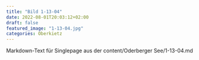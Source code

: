 ```yaml
---
title: "Bild 1-13-04"
date: 2022-08-01T20:03:12+02:00
draft: false
featured_image: "1-13-04.jpg"
categories: Oberkietz
---
```



Markdown-Text für Singlepage aus der content/Oderberger See/1-13-04.md